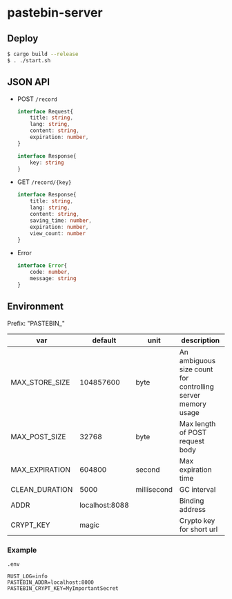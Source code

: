 # pastebin-server

## Deploy

```bash
$ cargo build --release
$ . ./start.sh
```


## JSON API

+ POST `/record`
  
    ```typescript
    interface Request{
        title: string,
        lang: string,
        content: string,
        expiration: number,
    }
    ```

    ```typescript
    interface Response{
        key: string
    }
    ```

+ GET `/record/{key}`

    ```typescript
    interface Response{
        title: string,
        lang: string,
        content: string,
        saving_time: number,
        expiration: number,
        view_count: number
    }
    ```

+ Error

    ```typescript
    interface Error{
        code: number,
        message: string
    }
    ```

## Environment

Prefix: "PASTEBIN_"

| var            | default        | unit        | description                                                 |
| -------------- | -------------- | ----------- | ----------------------------------------------------------- |
| MAX_STORE_SIZE | 104857600      | byte        | An ambiguous size count for controlling server memory usage |
| MAX_POST_SIZE  | 32768          | byte        | Max length of POST request body                             |
| MAX_EXPIRATION | 604800         | second      | Max expiration time                                         |
| CLEAN_DURATION | 5000           | millisecond | GC interval                                                 |
| ADDR           | localhost:8088 |             | Binding address                                             |
| CRYPT_KEY      | magic          |             | Crypto key for short url                                    |

### Example

`.env`

```
RUST_LOG=info
PASTEBIN_ADDR=localhost:8000
PASTEBIN_CRYPT_KEY=MyImportantSecret
```
